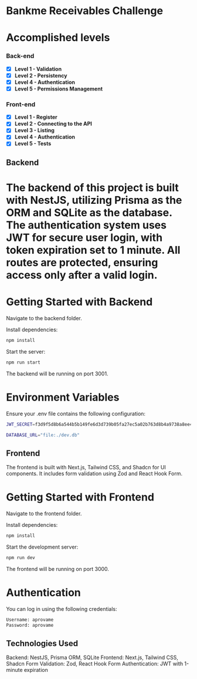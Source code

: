 # Bankme Receivables Challenge

# Accomplished levels

### Back-end

- [x] **Level 1 - Validation**
- [x] **Level 2 - Persistency**
- [x] **Level 4 - Authentication**
- [x] **Level 5 - Permissions Management**

### Front-end

- [x] **Level 1 - Register**
- [x] **Level 2 - Connecting to the API**
- [x] **Level 3 - Listing**
- [x] **Level 4 - Authentication**
- [x] **Level 5 - Tests**

## Backend

# The backend of this project is built with NestJS, utilizing Prisma as the ORM and SQLite as the database. The authentication system uses JWT for secure user login, with token expiration set to 1 minute. All routes are protected, ensuring access only after a valid login.

# Getting Started with Backend

Navigate to the backend folder.

Install dependencies:

```sh
npm install
```

Start the server:

```sh
npm run start
```

The backend will be running on port 3001.

# Environment Variables
Ensure your .env file contains the following configuration:

```sh
JWT_SECRET=f3d9f5d8b6a544b5b149fe6d3d739b05fa27ec5a02b763d8b4a9738a8ee4c928

DATABASE_URL="file:./dev.db"
```

## Frontend

The frontend is built with Next.js, Tailwind CSS, and Shadcn for UI components. It includes form validation using Zod and React Hook Form.

# Getting Started with Frontend

Navigate to the frontend folder.

Install dependencies:
```sh
npm install
```

Start the development server:

```sh
npm run dev
```

The frontend will be running on port 3000.

# Authentication

You can log in using the following credentials:

```sh
Username: aprovame
Password: aprovame
```

## Technologies Used

Backend: NestJS, Prisma ORM, SQLite
Frontend: Next.js, Tailwind CSS, Shadcn
Form Validation: Zod, React Hook Form
Authentication: JWT with 1-minute expiration
